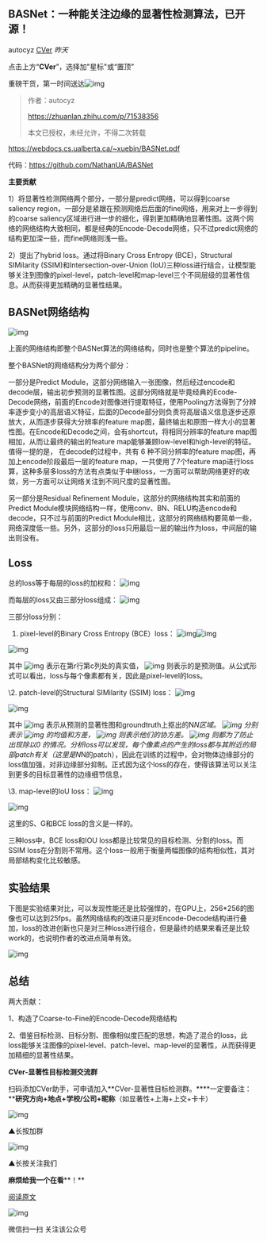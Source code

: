 ## BASNet：一种能关注边缘的显著性检测算法，已开源！

autocyz [CVer](javascript:void(0);) *昨天*

点击上方“**CVer**”，选择加"星标"或“置顶”

重磅干货，第一时间送达![img](https://mmbiz.qpic.cn/mmbiz_jpg/ow6przZuPIENb0m5iawutIf90N2Ub3dcPuP2KXHJvaR1Fv2FnicTuOy3KcHuIEJbd9lUyOibeXqW8tEhoJGL98qOw/640?wx_fmt=jpeg&tp=webp&wxfrom=5&wx_lazy=1&wx_co=1)

> 作者：autocyz
>
> https://zhuanlan.zhihu.com/p/71538356
>
> 本文已授权，未经允许，不得二次转载

https://webdocs.cs.ualberta.ca/~xuebin/BASNet.pdf

代码：https://github.com/NathanUA/BASNet



**主要贡献**

1）将显著性检测网络两个部分，一部分是predict网络，可以得到coarse saliency region，一部分是紧跟在预测网络后后面的fine网络，用来对上一步得到的coarse saliency区域进行进一步的细化，得到更加精确地显著性图。这两个网络的网络结构大致相同，都是经典的Encode-Decode网络，只不过predict网络的结构更加深一些，而fine网络则浅一些。

2）提出了hybrid loss。通过将Binary Cross Entropy (BCE)，Structural SIMilarity (SSIM)和Intersection-over-Union (IoU)三种loss进行结合，让模型能够关注到图像的pixel-level，patch-level和map-level三个不同层级的显著性信息。从而获得更加精确的显著性结果。

## **BASNet网络结构**

![img](https://mmbiz.qpic.cn/mmbiz_jpg/yNnalkXE7oViaWtdlWVoVRnXA5l51vmpoFQusTLS3ufdbbgdnFAxwUib2PP1x4Y0C3UicKficrNfP2MjuUCTJf0YyQ/640?wx_fmt=jpeg&tp=webp&wxfrom=5&wx_lazy=1&wx_co=1)

上面的网络结构即整个BASNet算法的网络结构，同时也是整个算法的pipeline。

整个BASNet的网络结构分为两个部分：

一部分是Predict Module，这部分网络输入一张图像，然后经过encode和decode层，输出初步预测的显著性图。这部分网络就是毕竟经典的Ecode-Decode网络，前面的Encode对图像进行提取特征，使用Pooling方法得到了分辨率逐步变小的高层语义特征，后面的Decode部分则负责将高层语义信息逐步还原放大，从而逐步获得大分辨率的feature map图，最终输出和原图一样大小的显著性图。在Encode和Decode之间，会有shortcut，将相同分辨率的feature map图相加，从而让最终的输出的feature map能够兼顾low-level和high-level的特征。值得一提的是， 在decode的过程中，共有 6 种不同分辨率的feature map图，再加上encode阶段最后一层的feature map，一共使用了7个feature map进行loss算，这种多层多loss的方法有点类似于中继loss，一方面可以帮助网络更好的收敛，另一方面可以让网络关注到不同尺度的显著性图。

另一部分是Residual Refinement Module，这部分的网络结构其实和前面的Predict Module模块网络结构一样，使用conv、BN、RELU构造encode和decode，只不过与前面的Predict Module相比，这部分的网络结构要简单一些，网络深度低一些。另外，这部分的loss只用最后一层的输出作为loss，中间层的输出则没有。

## **Loss**

总的loss等于每层的loss的加权和： ![img](https://mmbiz.qpic.cn/mmbiz_svg/qd3u5IHSYT8HPjOtqjPUianWW2ebmD5XJvibo3n3myZy7vXFndN6hbPa7KAqIYaKXFh3Tia9ePC50NiamhIjxOer9iblPiciaggwZicd/640?wx_fmt=svg&tp=webp&wxfrom=5&wx_lazy=1&wx_co=1)

而每层的loss又由三部分loss组成： ![img](https://mmbiz.qpic.cn/mmbiz_svg/qd3u5IHSYT8HPjOtqjPUianWW2ebmD5XJVJ8vBiaIuz9yzItibv3uZCNxToaXZIJDNjxicLCJP7vjb838RgMjAcymXV0o2mzEErz/640?wx_fmt=svg&tp=webp&wxfrom=5&wx_lazy=1&wx_co=1)

三部分loss分别：

1. pixel-level的Binary Cross Entropy (BCE）loss： ![img](https://mmbiz.qpic.cn/mmbiz_svg/qd3u5IHSYT8HPjOtqjPUianWW2ebmD5XJe2KFZfd1pAJJgJfxl5Ak2fk05bYZm3kVrBqUlv6hHlWUGTyNA1ZhaM9u4jI5sJ6G/640?wx_fmt=svg&tp=webp&wxfrom=5&wx_lazy=1&wx_co=1)![img](https://mmbiz.qpic.cn/mmbiz_svg/qd3u5IHSYT8HPjOtqjPUianWW2ebmD5XJNW4ICp6phjgRrB7HYhib502wj95LHIsibNrkedicaBCl6PgazR6Ksea9oQ6tbUGI6Ja/640?wx_fmt=svg&tp=webp&wxfrom=5&wx_lazy=1&wx_co=1)

![img](https://mmbiz.qpic.cn/mmbiz_svg/qd3u5IHSYT8HPjOtqjPUianWW2ebmD5XJ2NxsAVeuMooGpevvFwrQLVz7Rggd2Lfqo9bzDgyq55d0icMdWxZia6uSkUEnBpIeud/640?wx_fmt=svg&tp=webp&wxfrom=5&wx_lazy=1&wx_co=1)

其中 ![img](https://mmbiz.qpic.cn/mmbiz_svg/qd3u5IHSYT8HPjOtqjPUianWW2ebmD5XJNW4ICp6phjgRrB7HYhib502wj95LHIsibNrkedicaBCl6PgazR6Ksea9oQ6tbUGI6Ja/640?wx_fmt=svg&tp=webp&wxfrom=5&wx_lazy=1&wx_co=1) 表示在第r行第c列处的真实值， ![img](https://mmbiz.qpic.cn/mmbiz_svg/qd3u5IHSYT8HPjOtqjPUianWW2ebmD5XJgxOb5piaFU4ibILXPiavibd4MLic0FxlpiaHPt6jANiaSibfxNwU6q3Lo0ZYV2lbabROydNG/640?wx_fmt=svg&tp=webp&wxfrom=5&wx_lazy=1&wx_co=1) 则表示的是预测值。从公式形式可以看出，loss与每个像素都有关，因此是pixel-level的loss。

\2. patch-level的Structural SIMilarity (SSIM) loss： ![img](https://mmbiz.qpic.cn/mmbiz_svg/qd3u5IHSYT8HPjOtqjPUianWW2ebmD5XJls8HgpW1EYmPV6lTqGFMN2ticMgZ5QkYud1ewMricP5cEibU3RB7uTyjlvRwfH769kY/640?wx_fmt=svg&tp=webp&wxfrom=5&wx_lazy=1&wx_co=1)

![img](https://mmbiz.qpic.cn/mmbiz_svg/qd3u5IHSYT8HPjOtqjPUianWW2ebmD5XJKBn2FKqa7vlyia1p5KGHogOY5buW5Su8Pqqqia72MBTs19wibYmbyicV3wstTC3OS9DL/640?wx_fmt=svg&tp=webp&wxfrom=5&wx_lazy=1&wx_co=1)

其中 ![img](https://mmbiz.qpic.cn/mmbiz_svg/qd3u5IHSYT8HPjOtqjPUianWW2ebmD5XJAkbcFG4k98zJZia5064znHh8TmSeZBMDOvNe5kkjLRktkCK8W9T0icWibCs3xHaTicSf/640?wx_fmt=svg&tp=webp&wxfrom=5&wx_lazy=1&wx_co=1) 表示从预测的显著性图和groundtruth上抠出的N*N区域。 ![img](https://mmbiz.qpic.cn/mmbiz_svg/qd3u5IHSYT8HPjOtqjPUianWW2ebmD5XJQTOIE6ztxJ1QgKJicYictmiaGKjsBNu2LFunaLXrmlQ9FQ9Vq4MErMK6tSFXnBn99wN/640?wx_fmt=svg&tp=webp&wxfrom=5&wx_lazy=1&wx_co=1) 分别表示 ![img](https://mmbiz.qpic.cn/mmbiz_svg/qd3u5IHSYT8HPjOtqjPUianWW2ebmD5XJLoo7qbHHpq9Zvp3Ddk3riaa9E2CWT2ZJhIXrybLzmoTCCdz6pjEWGGl1KMXFmP4IG/640?wx_fmt=svg&tp=webp&wxfrom=5&wx_lazy=1&wx_co=1) 的均值和方差， ![img](https://mmbiz.qpic.cn/mmbiz_svg/qd3u5IHSYT8HPjOtqjPUianWW2ebmD5XJLGDv5gt8SkYQwLbNlz80V6RibsbnADGXvzoS9tFxwBazZkz4vQF5x3fDr2FdibIE50/640?wx_fmt=svg&tp=webp&wxfrom=5&wx_lazy=1&wx_co=1) 则表示他们的协方差。 ![img](https://mmbiz.qpic.cn/mmbiz_svg/qd3u5IHSYT8HPjOtqjPUianWW2ebmD5XJB4alic1pAicD71QYicVYuFgKwQOKX5IlYZEjL61mqAbffSdfkDJAkSTSibK6pPXV5Pae/640?wx_fmt=svg&tp=webp&wxfrom=5&wx_lazy=1&wx_co=1) 则都为了防止出现除以0 的情况。分析loss可以发现，每个像素点的产生的loss都与其附近的局部patch有关（这里是N*N的patch），因此在训练的过程中，会对物体边缘部分的loss值加强，对非边缘部分抑制。正式因为这个loss的存在，使得该算法可以关注到更多的目标显著性的边缘细节信息，

\3. map-level的IoU loss： ![img](https://mmbiz.qpic.cn/mmbiz_svg/qd3u5IHSYT8HPjOtqjPUianWW2ebmD5XJ69N3CoRRw3THI9tpZ1e3oicZ7cjByypKk8Ox1icYL8yjicyXBkJFKiaUoh6CPRfmXKIm/640?wx_fmt=svg&tp=webp&wxfrom=5&wx_lazy=1&wx_co=1)

![img](https://mmbiz.qpic.cn/mmbiz_svg/qd3u5IHSYT8HPjOtqjPUianWW2ebmD5XJib6Xf0dbpWTkdfIUERKuge43Upxcib8piahX4oUvUUdN9GvYDwc0se71eRTpZdUEFu8/640?wx_fmt=svg&tp=webp&wxfrom=5&wx_lazy=1&wx_co=1)

这里的S、G和BCE loss的含义是一样的。

三种loss中，BCE loss和IOU loss都是比较常见的目标检测、分割的loss。而SSIM loss在分割则不常用。这个loss一般用于衡量两幅图像的结构相似性，其对局部结构变化比较敏感。

## **实验结果**

下图是实验结果对比，可以发现性能还是比较强悍的，在GPU上，256*256的图像也可以达到25fps。虽然网络结构的改进只是对Encode-Decode结构进行叠加，loss的改进创新也只是对三种loss进行组合，但是最终的结果来看还是比较work的，也说明作者的改进点简单有效。

![img](https://mmbiz.qpic.cn/mmbiz_jpg/yNnalkXE7oViaWtdlWVoVRnXA5l51vmpoKeg7hFMsyLQPpkyEdNiahvYB3JxqLGALPYiaUeLdFTmMIBj6ibSWyy2OQ/640?wx_fmt=jpeg&tp=webp&wxfrom=5&wx_lazy=1&wx_co=1)

## **总结**

两大贡献：

1、构造了Coarse-to-Fine的Encode-Decode网络结构

2、借鉴目标检测、目标分割、图像相似度匹配的思想，构造了混合的loss，此loss能够关注图像的pixel-level、patch-level、map-level的显著性，从而获得更加精细的显著性结果。



**CVer-显著性目标检测交流群**



扫码添加CVer助手，可申请加入**CVer-显著性目标检测群。****一定要备注：****研究方向+地点+学校/公司+昵称**（如显著性+上海+上交+卡卡）

![img](https://mmbiz.qpic.cn/mmbiz_jpg/yNnalkXE7oX7pdpBKibicSnmb8wRGicbT0Rhr61k0f922lbXcowibk5DTRibROvFB1yMCAZQvj1iaEe6Qsia9bU0UMJCA/640?wx_fmt=jpeg&tp=webp&wxfrom=5&wx_lazy=1&wx_co=1)

▲长按加群



![img](https://mmbiz.qpic.cn/mmbiz_png/e1jmIzRpwWg3jTWCAZ4BrnvIuN20lLkhIjtg4GRSDhTk9NpeF0GGTJwUpKPatscIQU7Ndj9hgl8BPpGj2BJoFw/640?tp=webp&wxfrom=5&wx_lazy=1&wx_co=1)

▲长按关注我们

**麻烦给我一个在看****！**

[阅读原文](https://mp.weixin.qq.com/s?__biz=MzUxNjcxMjQxNg==&mid=2247490221&idx=3&sn=7a82a5641c1dd4a20272296c10f32ddd&chksm=f9a26822ced5e1340449ef98e3d3734dd418f37a5776583bf513db3d8ce7022c56ba1e822662&mpshare=1&scene=1&srcid=0708mXXzEKXopoYNFFJI0KRT&key=cfad420b0c7e89f9ecfca1471649069fc07d736d9de93ad699a50164fac7814a700885f235d9b4704ffbb86420630e8c151d7c090c66f33d6a8f7241705fe94f31ca7257bb215edaab29827a25e17368&ascene=1&uin=MjMzNDA2ODYyNQ%3D%3D&devicetype=Windows+10&version=62060833&lang=zh_CN&pass_ticket=TJZ2x%2BCeLcNXILoA2fzlvgGCucD2AExSAq4kcuqUm1grb%2BD3%2FE%2FG0iYjqRlvhdTC##)



![img](https://mp.weixin.qq.com/mp/qrcode?scene=10000004&size=102&__biz=MzUxNjcxMjQxNg==&mid=2247490221&idx=3&sn=7a82a5641c1dd4a20272296c10f32ddd&send_time=)

微信扫一扫
关注该公众号